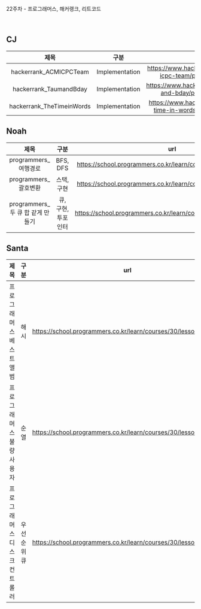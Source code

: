 22주차 - 프로그래머스, 해커랭크, 리트코드

</br>

## CJ

|제목|구분|url|
|:------:|:---:|:---:|
|hackerrank_ACMICPCTeam|Implementation|https://www.hackerrank.com/challenges/acm-icpc-team/problem?isFullScreen=true|
|hackerrank_TaumandBday|Implementation|https://www.hackerrank.com/challenges/taum-and-bday/problem?isFullScreen=true|
|hackerrank_TheTimeinWords|Implementation|https://www.hackerrank.com/challenges/the-time-in-words/problem?isFullScreen=true|

## Noah

| 제목 | 구분 | url |
|:------:|:---:|:---:|
|programmers_여행경로|BFS, DFS|https://school.programmers.co.kr/learn/courses/30/lessons/43164|
|programmers_괄호변환|스택, 구현|https://school.programmers.co.kr/learn/courses/30/lessons/60058|
|programmers_두 큐 합 같게 만들기|큐, 구현, 투포인터|https://school.programmers.co.kr/learn/courses/30/lessons/118667|

## Santa

|제목|구분|url|
|:------:|:---:|:---:|
|프로그래머스 베스트 앨범|해시|https://school.programmers.co.kr/learn/courses/30/lessons/42579|
|프로그래머스 불량 사용자|순열|https://school.programmers.co.kr/learn/courses/30/lessons/64064|
|프로그래머스 디스크 컨트롤러|우선순위 큐|https://school.programmers.co.kr/learn/courses/30/lessons/42627|
